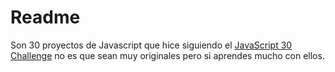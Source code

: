 # Readme

Son 30 proyectos de Javascript que hice siguiendo el [JavaScript 30 Challenge](http://javascript30.com)
no es que sean muy originales pero si aprendes mucho con ellos.
